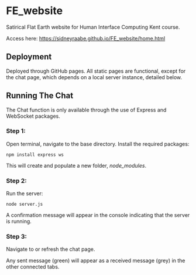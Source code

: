 # FE_website
Satirical Flat Earth website for Human Interface Computing Kent course.

Access here: https://sidneyraabe.github.io/FE_website/home.html

## Deployment
Deployed through GitHub pages. All static pages are functional, except for the chat page, which depends on a local server instance, detailed below.

## Running The Chat
The Chat function is only available through the use of Express and WebSocket packages.



### Step 1:
Open terminal, navigate to the base directory.
Install the required packages:

```
npm install express ws
```

This will create and populate a new folder, *node_modules*.

### Step 2:
Run the server:
```
node server.js
```

A confirmation message will appear in the console indicating that the server is running. 

### Step 3:
Navigate to or refresh the chat page.

Any sent message (green) will appear as a received message (grey) in the other connected tabs.
